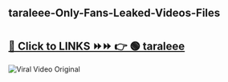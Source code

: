 
 ## taraleee-Only-Fans-Leaked-Videos-Files

# <h2><a href="https://mediaupload.pro?taraleee">🔗 Click to LINKS ⏩⏩ 👉 🟢 taraleee </a></h2>

<a href="https://mediaupload.pro?taraleee" rel="nofollow" data-target="animated-image.originalLink"><img src="https://i.ibb.co.com/xMMVF88/686577567.gif" alt="Viral Video Original" style="max-width: 100%; display: inline-block;" data-target="animated-image.originalImage"></a>